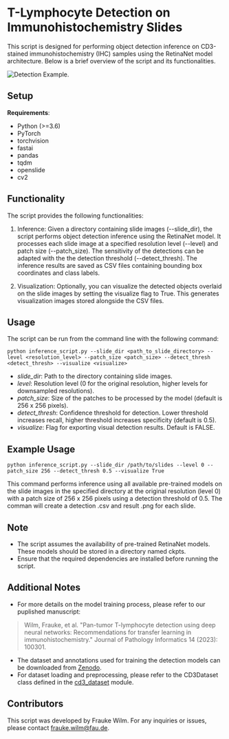 # T-Lymphocyte Detection on Immunohistochemistry Slides

This script is designed for performing object detection inference on CD3-stained immunohistochemistry (IHC) samples using the RetinaNet model architecture. Below is a brief overview of the script and its functionalities.

![Detection Example.](example.png)

## Setup

**Requirements**: 
  - Python (>=3.6)
  - PyTorch
  - torchvision
  - fastai
  - pandas
  - tqdm
  - openslide
  - cv2

## Functionality

The script provides the following functionalities:

1. Inference: Given a directory containing slide images (--slide_dir), the script performs object detection inference using the RetinaNet model. It processes each slide image at a specified resolution level (--level) and patch size (--patch_size). The sensitivity of the detections can be adapted with the the detection threshold (--detect_thresh). The inference results are saved as CSV files containing bounding box coordinates and class labels.

2. Visualization: Optionally, you can visualize the detected objects overlaid on the slide images by setting the visualize flag to True. This generates visualization images stored alongside the CSV files.

## Usage
The script can be run from the command line with the following command:

```
python inference_script.py --slide_dir <path_to_slide_directory> --level <resolution_level> --patch_size <patch_size> --detect_thresh <detect_thresh> --visualize <visualize>
```

- *slide_dir*: Path to the directory containing slide images.
- *level*: Resolution level (0 for the original resolution, higher levels for downsampled resolutions).
- *patch_size*: Size of the patches to be processed by the model (default is 256 x 256 pixels).
- *detect_thresh*: Confidence threshold for detection. Lower threshold increases recall, higher threshold increases specificity (default is 0.5).
- *visualize*: Flag for exporting visual detection results. Default is FALSE. 

## Example Usage
```
python inference_script.py --slide_dir /path/to/slides --level 0 --patch_size 256 --detect_thresh 0.5 --visualize True
```

This command performs inference using all available pre-trained models on the slide images in the specified directory at the original resolution (level 0) with a patch size of 256 x 256 pixels using a detection threshold of 0.5. The comman will create a detection .csv and result .png for each slide. 

## Note

- The script assumes the availability of pre-trained RetinaNet models. These models should be stored in a directory named ckpts.
- Ensure that the required dependencies are installed before running the script.

## Additional Notes

- For more details on the model training process, please refer to our puplished manuscript:
> Wilm, Frauke, et al. "Pan-tumor T-lymphocyte detection using deep neural networks: Recommendations for transfer learning in immunohistochemistry." Journal of Pathology Informatics 14 (2023): 100301.

- The dataset and annotations used for training the detection models can be downloaded from [Zenodo](https://zenodo.org/records/7500843). 
- For dataset loading and preprocessing, please refer to the CD3Dataset class defined in the [cd3_dataset](data/cd3_dataset.py) module.

## Contributors

This script was developed by Frauke Wilm. For any inquiries or issues, please contact frauke.wilm@fau.de.
